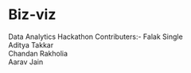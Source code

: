 # Biz-viz
Data Analytics Hackathon
Contributers:-
Falak Single\
Aditya Takkar\
Chandan Rakholia\
Aarav Jain

